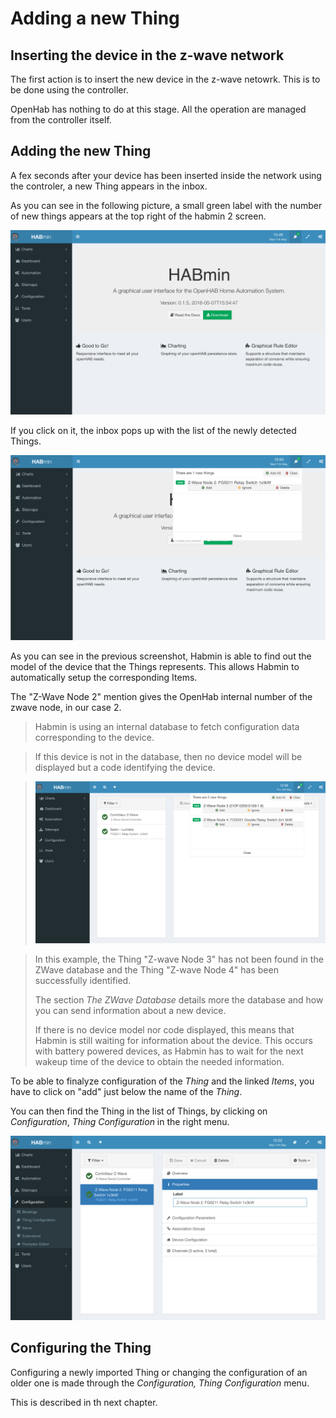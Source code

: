 # Adding a new Thing

## Inserting the device in the z-wave network
The first action is to insert the new device in the z-wave netowrk. This is to be done using the controller.

OpenHab has nothing to do at this stage. All the operation are managed from the controller itself.

## Adding the new Thing

A fex seconds after your device has been inserted inside the network using the controler, a new Thing appears in the inbox.

As you can see in the following picture, a small green label with the number of new things appears at the top right of the habmin 2 screen.

![](images/add-node-10.png)

If you click on it, the inbox pops up with the list of the newly detected Things.

![](images/add-node-15.png)

As you can see in the previous screenshot, Habmin is able to find out the model of the device that the Things represents. This allows Habmin to automatically setup the corresponding Items.

The "Z-Wave Node 2" mention gives the OpenHab internal number of the zwave node, in our case 2.


> Habmin is using an internal database to fetch configuration data corresponding to the device.


> If this device is not in the database, then no device model will be displayed but a code identifying the device.

> ![](images/zwave-node-badnode.png)

> In this example, the Thing "Z-wave Node 3" has not been found in the ZWave database and the Thing "Z-wave Node 4"  has been successfully identified.
> 
> The section *The ZWave Database* details more the database and how you can send information about a new device.
>  
> If there is no device model nor code displayed, this means that Habmin is still waiting for information about the device. This occurs with battery powered devices, as Habmin has to wait for the next wakeup time of the device to obtain the needed information.


To be able to finalyze configuration of the *Thing* and the linked *Items*, you have to click on "add" just below the name of the *Thing*.

You can then find the Thing in the list of Things, by clicking on *Configuration*, *Thing Configuration* in the right menu.

![](images/add-node-20.png)


## Configuring the Thing

Configuring a newly imported Thing or changing the configuration of an older one is made through the *Configuration, Thing Configuration* menu.

This is described in th next chapter.
